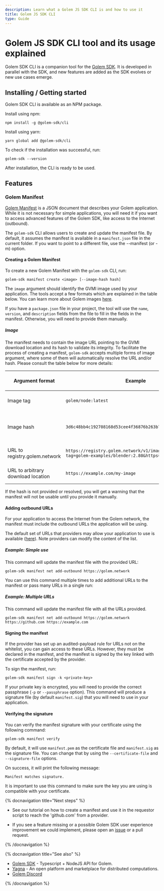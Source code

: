 ```yaml
---
description: Learn what a Golem JS SDK CLI is and how to use it
title: Golem JS SDK CLI
type: Guide
---
```


# Golem JS SDK CLI tool and its usage explained

Golem SDK CLI is a companion tool for the [Golem SDK](https://github.com/golemfactory/golem-js). It is developed in parallel with the SDK, and new features are added as the SDK evolves or new use cases emerge.

## Installing / Getting started

Golem SDK CLI is available as an NPM package.

Install using npm:

```shell
npm install -g @golem-sdk/cli
```

Install using yarn:

```shell
yarn global add @golem-sdk/cli
```

To check if the installation was successful, run:

```shell
golem-sdk --version
```

After installation, the CLI is ready to be used.

## Features

### Golem Manifest

[Golem Manifest](https://docs.golem.network/docs/golem/payload-manifest) is a JSON document that describes your Golem application. While it is not necessary for simple applications, you will need it if you want to access advanced features of the Golem SDK, like access to the Internet (outbound).

The `golem-sdk` CLI allows users to create and update the manifest file. By default, it assumes the manifest is available in a `manifest.json` file in the current folder. If you want to point to a different file, use the --manifest (or -m) option.

#### Creating a Golem Manifest

To create a new Golem Manifest with the `golem-sdk` CLI, run:

```shell
golem-sdk manifest create <image> [--image-hash hash]
```

The `image` argument should identify the GVMI image used by your application. The tools accept a few formats which are explained in the table below. You can learn more about Golem images [here](https://docs.golem.network/docs/creators/javascript/guides/golem-images).

If you have a `package.json` file in your project, the tool will use the `name`, `version`, and `description` fields from the file to fill in the fields in the manifest. Otherwise, you will need to provide them manually.

##### Image

The manifest needs to contain the image URL pointing to the GVMI download location and its hash to validate its integrity.
To facilitate the process of creating a manifest, `golem-sdk` accepts multiple forms of image argument, where some of them will automatically resolve the URL and/or hash.
Please consult the table below for more details:

| Argument format                    | Example                                                                                       | Is `--image-hash` required?                 | Notes                                                                                      |
| ---------------------------------- | --------------------------------------------------------------------------------------------- | ------------------------------------------- | ------------------------------------------------------------------------------------------ |
| Image tag                          | `golem/node:latest`                                                                           | No, it will be automatically resolved.      | Image hash is fetched from [https://registry.golem.network]. It is the recommended method. |
| Image hash                         | `3d6c48bb4c192708168d53cee4f36876b263b7745c3a3c239c6749cd`                                    | No, it is resolved from the image argument. | Image URL will point to [https://registry.golem.network]                                   |
| URL to registry.golem.network      | `https://registry.golem.network/v1/image/download?tag=golem-examples/blender:2.80&https=true` | No, it is automatically resolved.           |                                                                                            |
| URL to arbitrary download location | `https://example.com/my-image`                                                                | Yes, image-hash is required.                | Image is calculated by the gvmkit-build conversion tool.                                   |

If the hash is not provided or resolved, you will get a warning that the manifest will not be usable until you provide it manually.

#### Adding outbound URLs

For your application to access the Internet from the Golem network, the manifest must include the outbound URLs the application will be using.

The default set of URLs that providers may allow your application to use is available ([here](https://github.com/golemfactory/ya-installer-resources/tree/main/whitelist)). Note providers can modify the content of the list.

##### Example: Simple use

This command will update the manifest file with the provided URL:

```shell
golem-sdk manifest net add-outbound https://golem.network
```

You can use this command multiple times to add additional URLs to the manifest or pass many URLs in a single run:

##### Example: Multiple URLs

This command will update the manifest file with all the URLs provided.

```shell
golem-sdk manifest net add-outbound https://golem.network https://github.com https://example.com
```

#### Signing the manifest

If the provider has set up an audited-payload rule for URLs not on the whitelist, you can gain access to these URLs. However, they must be declared in the manifest, and the manifest is signed by the key linked with the certificate accepted by the provider.

To sign the manifest, run:

```shell
golem-sdk manifest sign -k <private-key>
```

If your private key is encrypted, you will need to provide the correct passphrase (`-p` or `--passphrase` option).
This command will produce a signature file (by default `manifest.sig`) that you will need to use in your application.

#### Verifying the signature

You can verify the manifest signature with your certificate using the following command:

```shell
golem-sdk manifest verify
```

By default, it will use `manifest.pem` as the certificate file and `manifest.sig` as the signature file. You can change that by using the `--certificate-file` and `--signature-file` options.

On success, it will print the following message:

```
Manifest matches signature.
```

It is important to use this command to make sure the key you are using is compatible with your certificate.

{% docnavigation title="Next steps" %}

- See our tutorial on how to create a manifest and use it in the requestor script to reach the 'github.com' from a provider.

- If you see a feature missing or a possible Golem SDK user experience improvement we could implement, please open an [issue](https://github.com/golemfactory/golem-sdk-cli/issues) or a pull request.

{% /docnavigation %}

{% docnavigation title="See also" %}

- [Golem SDK](https://github.com/golemfactory/golem-js) - Typescript + NodeJS API for Golem.
- [Yagna](https://github.com/golemfactory/yagna) - An open platform and marketplace for distributed computations.
- [Golem Discord](https://chat.golem.network)

{% /docnavigation %}

